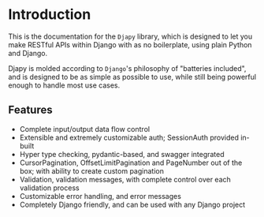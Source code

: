 # Introduction

This is the documentation for the `Djapy` library, which is designed to let you make RESTful APIs
within Django with as no boilerplate, using plain Python and Django.

Djapy is molded according to `Django`'s philosophy of "batteries included", and is designed to
be as simple as possible to use, while still being powerful enough to handle most use cases.

## Features

- Complete input/output data flow control
- Extensible and extremely customizable auth; SessionAuth provided in-built
- Hyper type checking, pydantic-based, and swagger integrated
- CursorPagination, OffsetLimitPagination and PageNumber out of the box; with ability to create custom pagination
- Validation, validation messages, with complete control over each validation process
- Customizable error handling, and error messages
- Completely Django friendly, and can be used with any Django project

